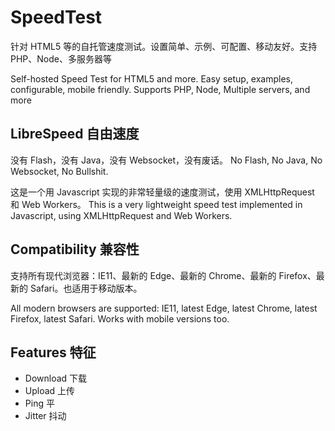 # SpeedTest

针对 HTML5 等的自托管速度测试。设置简单、示例、可配置、移动友好。支持 PHP、Node、多服务器等

Self-hosted Speed Test for HTML5 and more. Easy setup, examples, configurable, mobile friendly. Supports PHP, Node,
Multiple servers, and more

## LibreSpeed 自由速度

没有 Flash，没有 Java，没有 Websocket，没有废话。
No Flash, No Java, No Websocket, No Bullshit.

这是一个用 Javascript 实现的非常轻量级的速度测试，使用 XMLHttpRequest 和 Web Workers。
This is a very lightweight speed test implemented in Javascript, using XMLHttpRequest and Web Workers.

## Compatibility 兼容性

支持所有现代浏览器：IE11、最新的 Edge、最新的 Chrome、最新的 Firefox、最新的 Safari。也适用于移动版本。

All modern browsers are supported: IE11, latest Edge, latest Chrome, latest Firefox, latest Safari. Works with mobile
versions too.

## Features 特征

+ Download 下载
+ Upload 上传
+ Ping 平
+ Jitter 抖动
